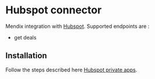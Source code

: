 # Hubspot connector

Mendix integration with [Hubspot](https://hubspot.com/). Supported endpoints are :
* get deals

## Installation

Follow the steps described here [Hubspot private apps](https://developers.hubspot.com/docs/api/private-apps).
